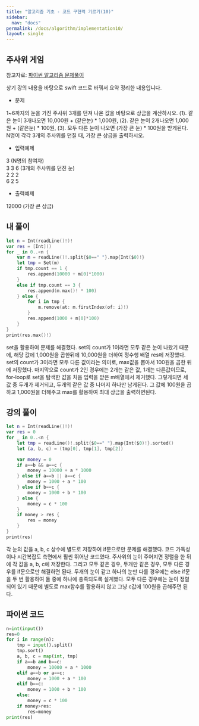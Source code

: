 ```yaml
---
title: "알고리즘 기초 - 코드 구현력 기르기(10)"
sidebar:
  nav: "docs"
permalink: /docs/algorithm/implementation10/
layout: single
---
```


## 주사위 게임

참고자료: [파이썬 알고리즘 문제풀이](https://www.inflearn.com/course/%ED%8C%8C%EC%9D%B4%EC%8D%AC-%EC%95%8C%EA%B3%A0%EB%A6%AC%EC%A6%98-%EB%AC%B8%EC%A0%9C%ED%92%80%EC%9D%B4-%EC%BD%94%EB%94%A9%ED%85%8C%EC%8A%A4%ED%8A%B8/lecture/26921?tab=curriculum)

상기 강의 내용을 바탕으로 swift 코드로 바꿔서 요약 정리한 내용입니다.

- 문제

1~6까지의 눈을 가진 주사위 3개를 던져 나온 값을 바탕으로 상금을 계산하시오. (1). 같은 눈이 3개나오면 10,000원 + (같은눈) * 1,000원, (2). 같은 눈이 2개나오면 1,000원 + (같은눈) * 100원, (3). 모두 다른 눈이 나오면 (가장 큰 눈) * 100원을 받게된다. N명이 각각 3개의 주사위를 던질 때, 가장 큰 상금을 출력하시오.

- 입력예제

3 (N명의 참여자)    
3 3 6 (3개의 주사위를 던진 눈)   
2 2 2  
6 2 5  

- 출력예제

12000 (가장 큰 상금)

## 내 풀이
``` swift
let n = Int(readLine()!)!
var res = [Int]()
for _ in 0..<n {
    var m = readLine()!.split{$0==" "}.map{Int($0)!}
    let tmp = Set(m)
    if tmp.count == 1 {
        res.append(10000 + m[0]*1000)
    }
    else if tmp.count == 3 {
        res.append(m.max()! * 100)
    } else {
        for i in tmp {
            m.remove(at: m.firstIndex(of: i)!)
        }
        res.append(1000 + m[0]*100)
    }
}
print(res.max()!)
```
set을 활용하여 문제를 해결했다. set의 count가 1이라면 모두 같은 눈이 나왔기 때문에, 해당 값에 1,000원을 곱한뒤에 10,000원을 더하여 정수행 배열 res에 저장했다. set의 count가 3이라면 모두 다른 값이라는 의미로, max값을 뽑아서 100원을 곱한 뒤에 저장했다. 마지막으로 count가 2인 경우에는 2개는 같은 값, 1개는 다른값이므로, for-loop로 set을 탐색한 값을 처음 입력을 받은 m배열에서 제거했다. 그렇게되면 세 값 중 두개가 제거되고, 두개의 같은 값 중 나머지 하나만 남게된다. 그 값에 100원을 곱하고 1,000원을 더해주고 max를 활용하여 최대 상금을 출력하면된다.

## 강의 풀이
``` swift
let n = Int(readLine()!)!
var res = 0
for _ in 0..<n {
    let tmp = readLine()!.split{$0==" "}.map{Int($0)!}.sorted()
    let (a, b, c) = (tmp[0], tmp[1], tmp[2])

    var money = 0
    if a==b && a==c {
        money = 10000 + a * 1000
    } else if a==b || a==c {
        money = 1000 + a * 100
    } else if b==c {
        money = 1000 + b * 100
    } else {
        money = c * 100
    }
    if money > res {
        res = money
    }
}
print(res)
```
각 눈의 값을 a, b, c 상수에 별도로 저장하여 if문으로만 문제를 해결했다. 코드 가독성이나 시간복잡도 측면에서 훨씬 뛰어난 코드였다. 주사위의 눈이 주어지면 정렬을 한 뒤에 각 값을 a, b, c에 저장한다. 그리고 모두 같은 경우, 두개만 같은 경우, 모두 다른 경우를 if문으로만 해결하면 된다. 두개의 눈이 같고 하나의 눈만 다를 경우에는 else if문을 두 번 활용하여 둘 중에 하나에 충족되도록 설계했다. 모두 다른 경우에는 눈이 정렬되어 있기 때문에 별도로 max함수를 활용하지 않고 그냥 c값에 100원을 곱해주면 된다.

## 파이썬 코드
``` python
n=int(input())
res=0
for i in range(n):
    tmp = input().split()
    tmp.sort()
    a, b, c = map(int, tmp)
    if a==b and b==c:
        money = 10000 + a * 1000
    elif a==b or a==c:
        money = 1000 + a * 100
    elif b==c:
        money = 1000 + b * 100
    else:
        money = c * 100
    if money>res:
        res=money
print(res)
```
